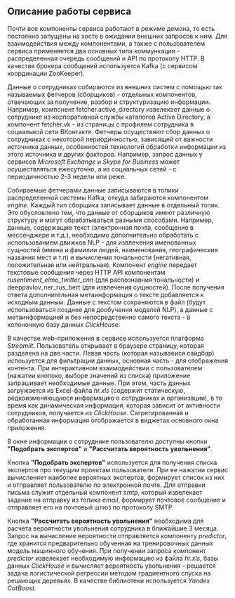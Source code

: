 ## Описание работы сервиса
Почти все компоненты сервиса работают в режиме демона, то есть постоянно запущены на хосте в ожидании внешних запросов к ним.
Для взаимодействия между компонентами, а также с пользователем сервиса применяется два основных типа коммункации - распределенная очередь
сообщений и API по протоколу HTTP. В качестве брокера сообщений используется Kafka (с сервисом координации ZooKeeper).

Данные о сотрудниках собираются из внешних систем с помощью так называемых фетчеров (сборщиков) - отдельных компонентов, отвечающих за получение, разбор и структуризацию информации. Например, компонент fetcher.active_directory извелекает данные о сотруднике из корпоративной службы каталогов
Active Directory, а компонент fetcher.vk - из страницы с профилем сотрудника в социальной сети ВКонтакте. Фетчеры осуществяют сбор данных о
сотрудниках с некоторой периодичностью, зависящей от важности источника данных, особенностей технологий обработки информации из этого источника и
других факторов. Например, запрос данных у сервисов *Microsoft Exchange* и *Skype for Business* может осуществляться ежесуточно, а из социальных
сетей - с периодичностью 2-3 недели или реже.

Собираемые фетчерами данные записываются в топики распределенной системы Kafka, откуда забираются компонентом *engine*. Каждый тип сборщика записывает
данные в отдельный топик. Это обусловлено тем, что данные от сборщиков имеют различную структуру и могут обрабатываться разными способами. Например,
данные, содержащие текст (электронная почта, сообщение в мессенджере и т.д.), необходимо дополнительно обработать с использованием движков NLP - для
извлечения именованных сущностей (имена и фамилии людей, наименования, географические названия мест и т.п) и вычисления тональности (негативная,
положительная или нейтральная). Компонент *engine* передает текстовые сообщения через HTTP API компонентам *rusentiment_elmo_twitter_cnn* (для
распознавния тональности) и deeppavlov_ner_rus_bert (для извлечения сущностей). После получения ответа дополнительная метаинформация о тексте добавляется к исходным данным. Данные с текстом сохраняются в файл (будут использоваться позднее для дообучения моделей NLP), а данные с метаинформацией и без непосредственно самого текста - в колоночную базу данных *ClickHouse*.

В качестве web-приложения в сервисе используется платформа *Streamlit*. Пользователь открывает в браузере страницу, которая разделена на две части.
Левая часть (которая называеися сайдбар) испоьзуется для фильтрации данных, основная часть - для отображения контента. При интерактивном
взаимодействии с пользователем (нажатии кнопоко, выборе значений из списка) приложение запрашивает необходимые данные. При этом, часть данных
загружается из Excel-файла *hr.xls* (содержит статическую, редкоизменяющуюся информацию о сотрудниках и организации), в то время как динамическая
информация, которая зависит от активности сотрудников, получается из *ClickHouse*. Сагрегированная и обработанная информация отображается в виджетах
основного окна приложения.

В окне информации о сотруднике пользователю доступны кнопки **"Подобрать экспертов"** и **"Рассчитать вероятность увольнения"**.

Кнопка **"Подобрать экспертов"** используется для получения списка экспертов про текущим проектам пользователя. При ее нажатии сервис вычисленяет наиболее вероятных
экспертов, формирует список из них и отправляет пользователю по электронной почте. Для отправки письма служит отдельный компонент *smtp*, который
извелекает задание на отправку из топика *email*, формирует почтовое сообщение и отправляет его на почтовый шлюз по протоколу SMTP.

Кнопка **"Рассчитать вероятность увольнения"** необходима для расчета вероятности увольнения сотрудника в ближайшие 3 месяца. Запрос на вычисление вероятности отправляется компоненту
*predictor*, где хранится предварительно обученная на тренировочных данных модель машинного обучения. При получении запроса компонент *predictor*
извелекает необходимую информацию из файла *hr.xls*, базы данных *ClickHouse* и вычисляет вероятность увольнения - решается задача логистической регрессии методом градиентного спуска на решающих деревьях. В качестве библиотеки используется *Yandex CatBoost*.